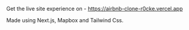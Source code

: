 Get the live site experience on - https://airbnb-clone-r0cke.vercel.app

Made using Next.js, Mapbox and Tailwind Css.
